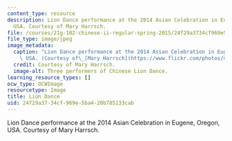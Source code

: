 ```yaml
---
content_type: resource
description: Lion Dance performance at the 2014 Asian Celebration in Eugene, Oregon,
  USA. Courtesy of Mary Harrsch.
file: /courses/21g-102-chinese-ii-regular-spring-2015/24f29a3734cf969e5ba420b785133cab_21g-102s15.jpg
file_type: image/jpeg
image_metadata:
  caption: "Lion Dance performance at the 2014 Asian Celebration in Eugene, Oregon,\
    \ USA. (Courtesy of\_[Mary Harrsch](https://www.flickr.com/photos/mharrsch/15603592924/).)"
  credit: Courtesy of Mary Harrsch.
  image-alt: Three performers of Chinese Lion Dance.
learning_resource_types: []
ocw_type: OCWImage
resourcetype: Image
title: Lion Dance
uid: 24f29a37-34cf-969e-5ba4-20b785133cab
---
```

Lion Dance performance at the 2014 Asian Celebration in Eugene, Oregon, USA. Courtesy of Mary Harrsch.

